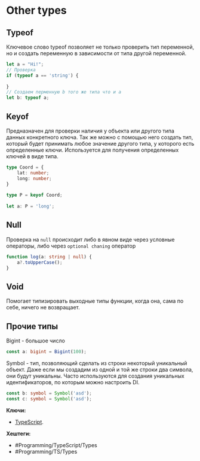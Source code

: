 
# Other types

## Typeof

Ключевое слово typeof позволяет не только проверить тип переменной, но и создать переменную в зависимости от типа другой переменной.

```typescript
let a = "Hi!";  
// Проверка
if (typeof a == 'string') {  
  
}  
// Создаем перменную b того же типа что и a
let b: typeof a;
```

## Keyof

Предназначен для проверки наличия у объекта или другого типа данных конкретного ключа. Так же можно с помощью него создать тип, который будет принимать любое значение другого типа, у которого есть определенные ключи. Используется для получения определенных ключей в виде типа.

```typescript
type Coord = {  
    lat: number;  
    long: number;  
}  
  
type P = keyof Coord;  
  
let a: P = 'long';
```

## Null

Проверка на `null` происходит либо в явном виде через условные операторы, либо через `optional chaning` оператор

```typescript
function log(a: string | null) {  
    a?.toUpperCase();  
}
```

## Void

Помогает типизировать выходные типы функции, когда она, сама по себе, ничего не возвращает.

## Прочие типы

Bigint - большое число

```typescript
const a: bigint = Bigint(100);
```

Symbol - тип, позволяющий сделать из строки некоторый уникальный объект. Даже если мы создадим из одной и той же строки два символа, они будут уникальны. Часто используются для создания уникальных идентификаторов, по которым можно настроить DI.

```typescript
const b: symbol = Symbol('asd');  
const c: symbol = Symbol('asd');
```



**Ключи:**
- [TypeScript](typescript).

**Хештеги:** 
- #Programming/TypeScript/Types
- #Programming/TS/Types